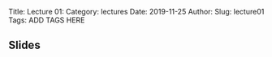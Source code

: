 Title: Lecture 01:
Category: lectures
Date: 2019-11-25
Author: 
Slug: lecture01
Tags: ADD TAGS HERE


## Slides
<!-- - [PDF | Lecture 1: Description]({attach}presentation/Lecture1_Data.pdf) -->